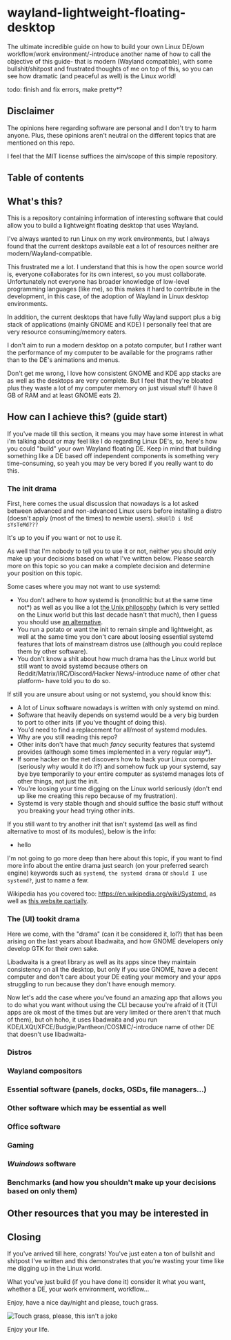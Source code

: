 # wayland-lightweight-floating-desktop
The ultimate incredible guide on how to build your own Linux DE/own workflow/work environment/-introduce another name of how to call the objective of this guide- that is modern (Wayland compatible), with some bullshit/shitpost and frustrated thoughts of me on top of this, so you can see how dramatic (and peaceful as well) is the Linux world!

todo: finish and fix errors, make pretty*?

## Disclaimer
The opinions here regarding software are personal and I don't try to harm anyone.
Plus, these opinions aren't neutral on the different topics that are mentioned on this repo.

I feel that the MIT license suffices the aim/scope of this simple repository.

## Table of contents

## What's this?
This is a repository containing information of interesting software that could allow you to build a lightweight floating desktop that uses Wayland.

I've always wanted to run Linux on my work environments, but I always found that the current desktops available eat a lot of resources neither are modern/Wayland-compatible.

This frustrated me a lot. I understand that this is how the open source world is, everyone collaborates for its own interest, so you must collaborate. Unfortunately not everyone has broader knowledge of low-level programming languages (like me), so this makes it hard to contribute in the development, in this case, of the adoption of Wayland in Linux desktop environments.

In addition, the current desktops that have fully Wayland support plus a big stack of applications (mainly GNOME and KDE) I personally feel that are very resource consuming/memory eaters.

I don't aim to run a modern desktop on a potato computer, but I rather want the performance of my computer to be available for the programs rather than to the DE's animations and menus.

Don't get me wrong, I love how consistent GNOME and KDE app stacks are as well as the desktops are very complete. But I feel that they're bloated plus they waste a lot of my computer memory on just visual stuff (I have 8 GB of RAM and at least GNOME eats 2).

## How can I achieve this? (guide start)
If you've made till this section, it means you may have some interest in what i'm talking about or may feel like I do regarding Linux DE's, so, here's how you could "build" your own Wayland floating DE.
Keep in mind that building something like a DE based off independent components is something very time-consuming, so yeah you may be very bored if you really want to do this.

### The init drama
First, here comes the usual discussion that nowadays is a lot asked between advanced and non-advanced Linux users before installing a distro (doesn't apply (most of the times) to newbie users).
`sHoUlD i UsE sYsTeMd???`

It's up to you if you want or not to use it.

As well that I'm nobody to tell you to use it or not, neither you should only make up your decisions based on what I've written below. Please search more on this topic so you can make a complete decision and determine your position on this topic.

Some cases where you may not want to use systemd:
- You don't adhere to how systemd is (monolithic but at the same time not*) as well as you like a lot [the Unix philosophy](https://en.wikipedia.org/wiki/Unix_philosophy) (which is very settled on the Linux world but this last decade hasn't that much), then I guess you should use [an alternative](https://nosystemd.org).
- You run a potato or want the init to remain simple and lightweight, as well at the same time you don't care about loosing essential systemd features that lots of mainstream distros use (although you could replace them by other software).
- You don't know a shit about how much drama has the Linux world but still want to avoid systemd because others on Reddit/Matrix/IRC/Discord/Hacker News/-introduce name of other chat platform- have told you to do so.

If still you are unsure about using or not systemd, you should know this:
- A lot of Linux software nowadays is written with only systemd on mind.
- Software that heavily depends on systemd would be a very big burden to port to other inits (if you've thought of doing this).
- You'd need to find a replacement for all/most of systemd modules.
- Why are you still reading this repo?
- Other inits don't have that much _fancy_ security features that systemd provides (although some times implemented in a very regular way*).
- If some hacker on the net discovers how to hack your Linux computer (seriously why would it do it?) and somehow fuck up your systemd, say bye bye temporarily to your entire computer as systemd manages lots of other things, not just the init.
- You're loosing your time digging on the Linux world seriously (don't end up like me creating this repo because of my frustration).
- Systemd is very stable though and should suffice the basic stuff without you breaking your head trying other inits.

If you still want to try another init that isn't systemd (as well as find alternative to most of its modules), below is the info:
- hello

I'm not going to go more deep than here about this topic, if you want to find more info about the entire drama just search (on your preferred search engine) keywords such as `systemd`, `the systemd drama` or `should I use systemd?`, just to name a few.

Wikipedia has you covered too: https://en.wikipedia.org/wiki/Systemd, as well as [this website partially](https://nosystemd.org).

### The (UI) tookit drama

Here we come, with the "drama" (can it be considered it, lol?) that has been arising on the last years about libadwaita, and how GNOME developers only develop GTK for their own sake.

Libadwaita is a great library as well as its apps since they maintain consistency on all the desktop, but only if you use GNOME, have a decent computer and don't care about your DE eating your memory and your apps struggling to run because they don't have enough memory.

Now let's add the case where you've found an amazing app that allows you to do what you want without using the CLI because you're afraid of it (TUI apps are ok most of the times but are very limited or there aren't that much of them), but oh hoho, it uses libadwaita and you run KDE/LXQt/XFCE/Budgie/Pantheon/COSMIC/-introduce name of other DE that doesn't use libadwaita-

### Distros

### Wayland compositors

### Essential software (panels, docks, OSDs, file managers...)

### Other software which may be essential as well

### Office software

### Gaming

### _Wuindows_ software

### Benchmarks (and how you shouldn't make up your decisions based on only them)

## Other resources that you may be interested in

## Closing
If you've arrived till here, congrats! You've just eaten a ton of bullshit and shitpost I've written and this demonstrates that you're wasting your time like me digging up in the Linux world.

What you've just build (if you have done it) consider it what you want, whether a DE, your work environment, workflow...

Enjoy, have a nice day/night and please, touch grass.

![Touch grass, please, this isn't a joke](https://i.imgflip.com/6g1j2i.jpg)

Enjoy your life.
